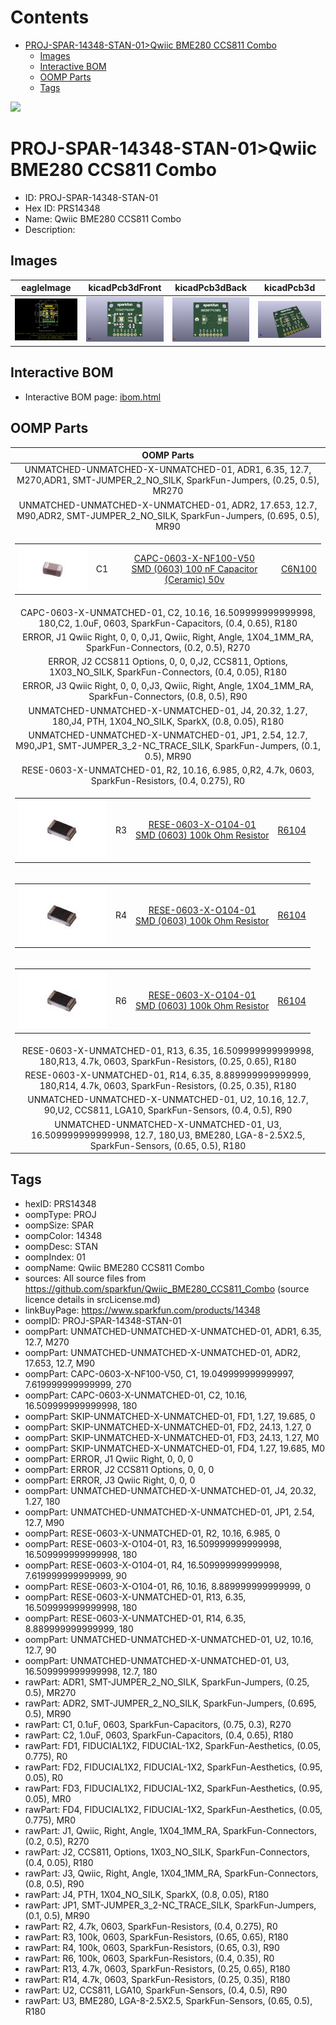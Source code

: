 



Contents
========

* [PROJ-SPAR-14348-STAN-01>Qwiic BME280 CCS811 Combo](#proj-spar-14348-stan-01qwiic-bme280-ccs811-combo)
	* [Images](#images)
	* [Interactive BOM](#interactive-bom)
	* [OOMP Parts](#oomp-parts)
	* [Tags](#tags)
  
![][im]
# PROJ-SPAR-14348-STAN-01>Qwiic BME280 CCS811 Combo

- ID: PROJ-SPAR-14348-STAN-01
- Hex ID: PRS14348
- Name: Qwiic BME280 CCS811 Combo
- Description: 

## Images
  
  

|eagleImage|kicadPcb3dFront|kicadPcb3dBack|kicadPcb3d|
| :---: | :---: | :---: | :---: |
|[![eagleImage](eagleImage_140.png)](eagleImage_600.png)|[![kicadPcb3dFront](kicadPcb3dFront_140.png)](kicadPcb3dFront_600.png)|[![kicadPcb3dBack](kicadPcb3dBack_140.png)](kicadPcb3dBack_600.png)|[![kicadPcb3d](kicadPcb3d_140.png)](kicadPcb3d_600.png)|

## Interactive BOM

- Interactive BOM page: [ibom.html](kicad/bom/ibom.html)

## OOMP Parts
  

|OOMP Parts|
| :---: |
|UNMATCHED-UNMATCHED-X-UNMATCHED-01, ADR1, 6.35, 12.7, M270,ADR1, SMT-JUMPER_2_NO_SILK, SparkFun-Jumpers, (0.25, 0.5), MR270|
|UNMATCHED-UNMATCHED-X-UNMATCHED-01, ADR2, 17.653, 12.7, M90,ADR2, SMT-JUMPER_2_NO_SILK, SparkFun-Jumpers, (0.695, 0.5), MR90|
|<table><tr><td>![CAPC-0603-X-NF100-V50](https://raw.githubusercontent.com/oomlout/oomlout_OOMP_parts/main/CAPC-0603-X-NF100-V50/image_140.jpg)</td><td> C1</td><td>[CAPC-0603-X-NF100-V50<br>SMD (0603) 100 nF Capacitor (Ceramic) 50v](https://github.com/oomlout/oomlout_OOMP_parts/tree/main/CAPC-0603-X-NF100-V50/)</td><td>[C6N100](https://github.com/oomlout/oomlout_OOMP_parts/tree/main/CAPC-0603-X-NF100-V50/)</td></tr></table>|
|CAPC-0603-X-UNMATCHED-01, C2, 10.16, 16.509999999999998, 180,C2, 1.0uF, 0603, SparkFun-Capacitors, (0.4, 0.65), R180|
|ERROR, J1 Qwiic Right, 0, 0, 0,J1, Qwiic, Right, Angle, 1X04_1MM_RA, SparkFun-Connectors, (0.2, 0.5), R270|
|ERROR, J2 CCS811 Options, 0, 0, 0,J2, CCS811, Options, 1X03_NO_SILK, SparkFun-Connectors, (0.4, 0.05), R180|
|ERROR, J3 Qwiic Right, 0, 0, 0,J3, Qwiic, Right, Angle, 1X04_1MM_RA, SparkFun-Connectors, (0.8, 0.5), R90|
|UNMATCHED-UNMATCHED-X-UNMATCHED-01, J4, 20.32, 1.27, 180,J4, PTH, 1X04_NO_SILK, SparkX, (0.8, 0.05), R180|
|UNMATCHED-UNMATCHED-X-UNMATCHED-01, JP1, 2.54, 12.7, M90,JP1, SMT-JUMPER_3_2-NC_TRACE_SILK, SparkFun-Jumpers, (0.1, 0.5), MR90|
|RESE-0603-X-UNMATCHED-01, R2, 10.16, 6.985, 0,R2, 4.7k, 0603, SparkFun-Resistors, (0.4, 0.275), R0|
|<table><tr><td>![RESE-0603-X-O104-01](https://raw.githubusercontent.com/oomlout/oomlout_OOMP_parts/main/RESE-0603-X-O104-01/image_140.jpg)</td><td> R3</td><td>[RESE-0603-X-O104-01<br>SMD (0603) 100k Ohm Resistor](https://github.com/oomlout/oomlout_OOMP_parts/tree/main/RESE-0603-X-O104-01/)</td><td>[R6104](https://github.com/oomlout/oomlout_OOMP_parts/tree/main/RESE-0603-X-O104-01/)</td></tr></table>|
|<table><tr><td>![RESE-0603-X-O104-01](https://raw.githubusercontent.com/oomlout/oomlout_OOMP_parts/main/RESE-0603-X-O104-01/image_140.jpg)</td><td> R4</td><td>[RESE-0603-X-O104-01<br>SMD (0603) 100k Ohm Resistor](https://github.com/oomlout/oomlout_OOMP_parts/tree/main/RESE-0603-X-O104-01/)</td><td>[R6104](https://github.com/oomlout/oomlout_OOMP_parts/tree/main/RESE-0603-X-O104-01/)</td></tr></table>|
|<table><tr><td>![RESE-0603-X-O104-01](https://raw.githubusercontent.com/oomlout/oomlout_OOMP_parts/main/RESE-0603-X-O104-01/image_140.jpg)</td><td> R6</td><td>[RESE-0603-X-O104-01<br>SMD (0603) 100k Ohm Resistor](https://github.com/oomlout/oomlout_OOMP_parts/tree/main/RESE-0603-X-O104-01/)</td><td>[R6104](https://github.com/oomlout/oomlout_OOMP_parts/tree/main/RESE-0603-X-O104-01/)</td></tr></table>|
|RESE-0603-X-UNMATCHED-01, R13, 6.35, 16.509999999999998, 180,R13, 4.7k, 0603, SparkFun-Resistors, (0.25, 0.65), R180|
|RESE-0603-X-UNMATCHED-01, R14, 6.35, 8.889999999999999, 180,R14, 4.7k, 0603, SparkFun-Resistors, (0.25, 0.35), R180|
|UNMATCHED-UNMATCHED-X-UNMATCHED-01, U2, 10.16, 12.7, 90,U2, CCS811, LGA10, SparkFun-Sensors, (0.4, 0.5), R90|
|UNMATCHED-UNMATCHED-X-UNMATCHED-01, U3, 16.509999999999998, 12.7, 180,U3, BME280, LGA-8-2.5X2.5, SparkFun-Sensors, (0.65, 0.5), R180|

## Tags

- hexID: PRS14348
- oompType: PROJ
- oompSize: SPAR
- oompColor: 14348
- oompDesc: STAN
- oompIndex: 01
- oompName: Qwiic BME280 CCS811 Combo
- sources: All source files from https://github.com/sparkfun/Qwiic_BME280_CCS811_Combo (source licence details in srcLicense.md)
- linkBuyPage: https://www.sparkfun.com/products/14348
- oompID: PROJ-SPAR-14348-STAN-01
- oompPart: UNMATCHED-UNMATCHED-X-UNMATCHED-01, ADR1, 6.35, 12.7, M270
- oompPart: UNMATCHED-UNMATCHED-X-UNMATCHED-01, ADR2, 17.653, 12.7, M90
- oompPart: CAPC-0603-X-NF100-V50, C1, 19.049999999999997, 7.619999999999999, 270
- oompPart: CAPC-0603-X-UNMATCHED-01, C2, 10.16, 16.509999999999998, 180
- oompPart: SKIP-UNMATCHED-X-UNMATCHED-01, FD1, 1.27, 19.685, 0
- oompPart: SKIP-UNMATCHED-X-UNMATCHED-01, FD2, 24.13, 1.27, 0
- oompPart: SKIP-UNMATCHED-X-UNMATCHED-01, FD3, 24.13, 1.27, M0
- oompPart: SKIP-UNMATCHED-X-UNMATCHED-01, FD4, 1.27, 19.685, M0
- oompPart: ERROR, J1 Qwiic Right, 0, 0, 0
- oompPart: ERROR, J2 CCS811 Options, 0, 0, 0
- oompPart: ERROR, J3 Qwiic Right, 0, 0, 0
- oompPart: UNMATCHED-UNMATCHED-X-UNMATCHED-01, J4, 20.32, 1.27, 180
- oompPart: UNMATCHED-UNMATCHED-X-UNMATCHED-01, JP1, 2.54, 12.7, M90
- oompPart: RESE-0603-X-UNMATCHED-01, R2, 10.16, 6.985, 0
- oompPart: RESE-0603-X-O104-01, R3, 16.509999999999998, 16.509999999999998, 180
- oompPart: RESE-0603-X-O104-01, R4, 16.509999999999998, 7.619999999999999, 90
- oompPart: RESE-0603-X-O104-01, R6, 10.16, 8.889999999999999, 0
- oompPart: RESE-0603-X-UNMATCHED-01, R13, 6.35, 16.509999999999998, 180
- oompPart: RESE-0603-X-UNMATCHED-01, R14, 6.35, 8.889999999999999, 180
- oompPart: UNMATCHED-UNMATCHED-X-UNMATCHED-01, U2, 10.16, 12.7, 90
- oompPart: UNMATCHED-UNMATCHED-X-UNMATCHED-01, U3, 16.509999999999998, 12.7, 180
- rawPart: ADR1, SMT-JUMPER_2_NO_SILK, SparkFun-Jumpers, (0.25, 0.5), MR270
- rawPart: ADR2, SMT-JUMPER_2_NO_SILK, SparkFun-Jumpers, (0.695, 0.5), MR90
- rawPart: C1, 0.1uF, 0603, SparkFun-Capacitors, (0.75, 0.3), R270
- rawPart: C2, 1.0uF, 0603, SparkFun-Capacitors, (0.4, 0.65), R180
- rawPart: FD1, FIDUCIAL1X2, FIDUCIAL-1X2, SparkFun-Aesthetics, (0.05, 0.775), R0
- rawPart: FD2, FIDUCIAL1X2, FIDUCIAL-1X2, SparkFun-Aesthetics, (0.95, 0.05), R0
- rawPart: FD3, FIDUCIAL1X2, FIDUCIAL-1X2, SparkFun-Aesthetics, (0.95, 0.05), MR0
- rawPart: FD4, FIDUCIAL1X2, FIDUCIAL-1X2, SparkFun-Aesthetics, (0.05, 0.775), MR0
- rawPart: J1, Qwiic, Right, Angle, 1X04_1MM_RA, SparkFun-Connectors, (0.2, 0.5), R270
- rawPart: J2, CCS811, Options, 1X03_NO_SILK, SparkFun-Connectors, (0.4, 0.05), R180
- rawPart: J3, Qwiic, Right, Angle, 1X04_1MM_RA, SparkFun-Connectors, (0.8, 0.5), R90
- rawPart: J4, PTH, 1X04_NO_SILK, SparkX, (0.8, 0.05), R180
- rawPart: JP1, SMT-JUMPER_3_2-NC_TRACE_SILK, SparkFun-Jumpers, (0.1, 0.5), MR90
- rawPart: R2, 4.7k, 0603, SparkFun-Resistors, (0.4, 0.275), R0
- rawPart: R3, 100k, 0603, SparkFun-Resistors, (0.65, 0.65), R180
- rawPart: R4, 100k, 0603, SparkFun-Resistors, (0.65, 0.3), R90
- rawPart: R6, 100k, 0603, SparkFun-Resistors, (0.4, 0.35), R0
- rawPart: R13, 4.7k, 0603, SparkFun-Resistors, (0.25, 0.65), R180
- rawPart: R14, 4.7k, 0603, SparkFun-Resistors, (0.25, 0.35), R180
- rawPart: U2, CCS811, LGA10, SparkFun-Sensors, (0.4, 0.5), R90
- rawPart: U3, BME280, LGA-8-2.5X2.5, SparkFun-Sensors, (0.65, 0.5), R180



[im]: kicadPcb3d_450.png
